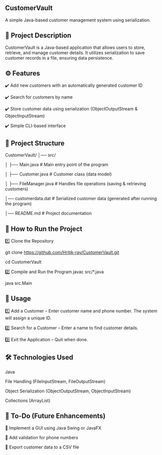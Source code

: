 ## CustomerVault

A simple Java-based customer management system using serialization.



## 📌 Project Description

CustomerVault is a Java-based application that allows users to store, retrieve, and manage customer
details. It utilizes serialization to save customer records in a file, ensuring data persistence.



## ⚙️ Features

✔️ Add new customers with an automatically generated customer ID

✔️ Search for customers by name

✔️ Store customer data using serialization (ObjectOutputStream & ObjectInputStream)

✔️ Simple CLI-based interface



## 📂 Project Structure

CustomerVault/
│── src/

│   ├── Main.java          # Main entry point of the program

│   ├── Customer.java      # Customer class (data model)

│   ├── FileManager.java   # Handles file operations (saving & retrieving customers)

│── customerdata.dat       # Serialized customer data (generated after running the program)

│── README.md              # Project documentation





## 🚀 How to Run the Project

1️⃣ Clone the Repository

git clone https://github.com/Hritik-ray/CustomerVault.git

cd CustomerVault

2️⃣ Compile and Run the Program
javac src/*.java  

java src.Main






## 📖 Usage
1️⃣ Add a Customer – Enter customer name and phone number. The system will assign a unique ID.

2️⃣ Search for a Customer – Enter a name to find customer details.

3️⃣ Exit the Application – Quit when done.





## 🛠 Technologies Used
Java

File Handling (FileInputStream, FileOutputStream)

Object Serialization (ObjectOutputStream, ObjectInputStream)

Collections (ArrayList)




## 📝 To-Do (Future Enhancements)
🔹 Implement a GUI using Java Swing or JavaFX

🔹 Add validation for phone numbers

🔹 Export customer data to a CSV file
